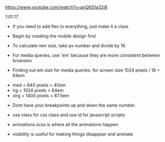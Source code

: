 https://www.youtube.com/watch?v=aoQ6S1a32j8

1:01:17

* If you need to add flex to everything, just make it a class

* Begin by creating the mobile design first

* To calculate rem size, take px number and divide by 16.

* For media queries, use 'em' because they are more consistent between browsers

* Finding out em size for media queries.
for screen size 1024 pixels / 16 = 64em
 - med = 640 pixels = 40em
 - lrg = 1024 pixels = 64em
 - xlrg = 1400 pixels = 87.5em

* Dont have your breakpoints up and down the same number. 

* use class for css class and use id for javascript scripts

* animations.scss is where all the animations happen

* visibility is useful for making things disappear and animate